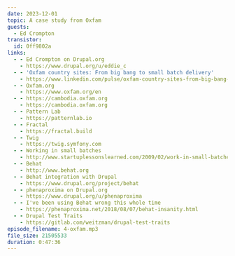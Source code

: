 ```yaml
---
date: 2023-12-01
topic: A case study from Oxfam
guests:
  - Ed Crompton
transistor:
  id: 0ff9802a
links:
  - - Ed Crompton on Drupal.org
    - https://www.drupal.org/u/eddie_c
  - - 'Oxfam country sites: From big bang to small batch delivery'
    - https://www.linkedin.com/pulse/oxfam-country-sites-from-big-bang-small-batch-edward-crompton
  - - Oxfam.org
    - https://www.oxfam.org/en
  - - https://cambodia.oxfam.org
    - https://cambodia.oxfam.org
  - - Pattern Lab
    - https://patternlab.io
  - - Fractal
    - https://fractal.build
  - - Twig
    - https://twig.symfony.com
  - - Working in small batches
    - http://www.startuplessonslearned.com/2009/02/work-in-small-batches.html
  - - Behat
    - http://www.behat.org
  - - Behat integration with Drupal
    - https://www.drupal.org/project/behat
  - - phenaproxima on Drupal.org
    - https://www.drupal.org/u/phenaproxima
  - - I've been using Behat wrong this whole time
    - https://phenaproxima.net/2018/08/07/behat-insanity.html
  - - Drupal Test Traits
    - https://gitlab.com/weitzman/drupal-test-traits
episode_filename: 4-oxfam.mp3
file_size: 21505533
duration: 0:47:36
---
```

